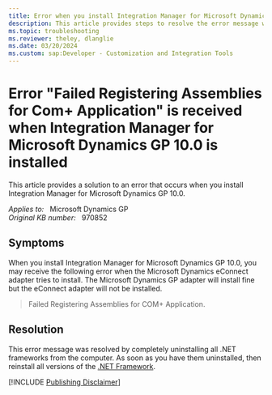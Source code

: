 ```yaml
---
title: Error when you install Integration Manager for Microsoft Dynamics GP
description: This article provides steps to resolve the error message when you install Integration Manager for Microsoft Dynamics GP.
ms.topic: troubleshooting
ms.reviewer: theley, dlanglie
ms.date: 03/20/2024
ms.custom: sap:Developer - Customization and Integration Tools
---
```

# Error "Failed Registering Assemblies for Com+ Application" is received when Integration Manager for Microsoft Dynamics GP 10.0 is installed

This article provides a solution to an error that occurs when you install Integration Manager for Microsoft Dynamics GP 10.0.

_Applies to:_ &nbsp; Microsoft Dynamics GP  
_Original KB number:_ &nbsp; 970852

## Symptoms

When you install Integration Manager for Microsoft Dynamics GP 10.0, you may receive the following error when the Microsoft Dynamics eConnect adapter tries to install. The Microsoft Dynamics GP adapter will install fine but the eConnect adapter will not be installed.

> Failed Registering Assemblies for COM+ Application.

## Resolution

This error message was resolved by completely uninstalling all .NET frameworks from the computer. As soon as you have them uninstalled, then reinstall all versions of the [.NET Framework](https://dotnet.microsoft.com/download/dotnet-framework).

[!INCLUDE [Publishing Disclaimer](../../includes/publishing-disclaimer.md)]
